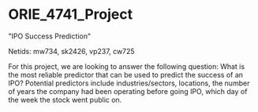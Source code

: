 # ORIE_4741_Project

"IPO Success Prediction"

Netids: mw734, sk2426, vp237, cw725

For this project, we are looking to answer the following question: What is the most reliable predictor that can be used to predict the success of an IPO? Potential predictors include industries/sectors, locations, the number of years the company had been operating before going IPO, which day of the week the stock went public on.

